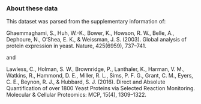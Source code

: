 ### About these data

This dataset was parsed from the supplementary information of:

Ghaemmaghami, S., Huh, W.-K., Bower, K., Howson, R. W., Belle, A., Dephoure, N., O’Shea, E. K., & Weissman, J. S. (2003). Global analysis of protein expression in yeast. Nature, 425(6959), 737–741.

and 

Lawless, C., Holman, S. W., Brownridge, P., Lanthaler, K., Harman, V. M., Watkins, R., Hammond, D. E., Miller, R. L., Sims, P. F. G., Grant, C. M., Eyers, C. E., Beynon, R. J., & Hubbard, S. J. (2016). Direct and Absolute Quantification of over 1800 Yeast Proteins via Selected Reaction Monitoring. Molecular & Cellular Proteomics: MCP, 15(4), 1309–1322.